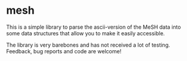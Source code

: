 mesh
====

This is a simple library to parse the ascii-version of the MeSH data
into some data structures that allow you to make it easily accessible.

The library is very barebones and has not received a lot of
testing. Feedback, bug reports and code are welcome!

